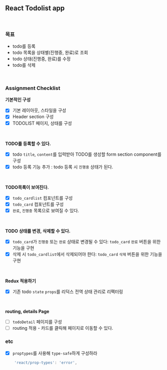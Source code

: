 ## React Todolist app

<br>

### 목표

- todo를 등록
- todo 목록을 상태별(진행중, 완료)로 조회
- todo 상태(진행중, 완료)를 수정
- todo를 삭제

<br>

### Assignment Checklist

**기본적인 구성**

- [x] 기본 레이아웃, 스타일을 구성
- [x] Header section 구성
- [x] TODOLIST 페이지, 상태를 구성

<br>

**TODO를 등록할 수 있다.**

- [x] todo `title`, `content`를 입력받아 TODO를 생성할 form section component를 구성
- [x] todo 등록 기능 추가 : todo 등록 시 `진행중` 상태가 된다.

<br>

**TODO목록이 보여진다.**

- [x] `todo_cardlist` 컴포넌트를 구성
- [x] `todo_card` 컴포넌트를 구성
- [x] `완료`, `진행중` 목록으로 보여질 수 있다.

<br>

**TODO 상태를 변경, 삭제할 수 있다.**

- [x] `todo_card`가 `진행중` 또는 `완료` 상태로 변경될 수 있다: `todo_card` `완료` 버튼을 위한 기능을 구현
- [x] 삭제 시 `todo_cardlist`에서 삭제되어야 한다: `todo_card` `삭제` 버튼을 위한 기능을 구현

<br>

**Redux 적용하기**

- [x] 기존 todo `state` `props`를 리덕스 전역 상태 관리로 리팩터링

<br>

**routing, details Page**

- [ ] `todoDetail` 페이지를 구성
- [ ] routing 적용 - 카드를 클릭해 페이지로 이동할 수 있다.

### etc

- [x] `proptypes`를 사용해 `type-safe`하게 구성하라

```javascript
    'react/prop-types': 'error',
```
